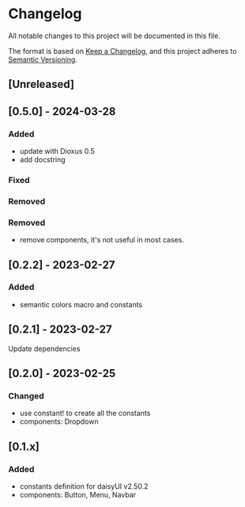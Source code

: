 # Changelog

All notable changes to this project will be documented in this file.

The format is based on [Keep a Changelog](https://keepachangelog.com/en/1.0.0/),
and this project adheres to [Semantic Versioning](https://semver.org/spec/v2.0.0.html).

## [Unreleased]

## [0.5.0] - 2024-03-28

### Added

- update with Dioxus 0.5
- add docstring

### Fixed

### Removed

### Removed

- remove components, it's not useful in most cases.

## [0.2.2] - 2023-02-27

### Added

- semantic colors macro and constants

## [0.2.1] - 2023-02-27

Update dependencies

## [0.2.0] - 2023-02-25

### Changed

- use constant! to create all the constants
- components: Dropdown

## [0.1.x]

### Added

- constants definition for daisyUI v2.50.2
- components: Button, Menu, Navbar